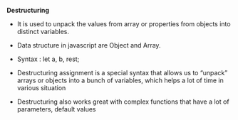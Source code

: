 **Destructuring**

* It is used to unpack the values from array or properties from objects into distinct variables.
* Data structure in javascript are Object and Array.
* Syntax :
    let a, b, rest;

* Destructuring assignment is a special syntax that allows us to “unpack” arrays or objects into a bunch of variables, which helps a lot of time in various situation
* Destructuring also works great with complex functions that have a lot of parameters, default values